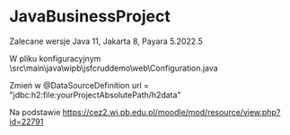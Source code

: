 # JavaBusinessProject
Zalecane wersje Java 11, Jakarta 8, Payara 5.2022.5

W pliku konfiguracyjnym \src\main\java\wipb\jsfcruddemo\web\Configuration.java 

Zmień w @DataSourceDefinition
url = "jdbc:h2:file:yourProjectAbsolutePath/h2data"

Na podstawie https://cez2.wi.pb.edu.pl/moodle/mod/resource/view.php?id=22791
